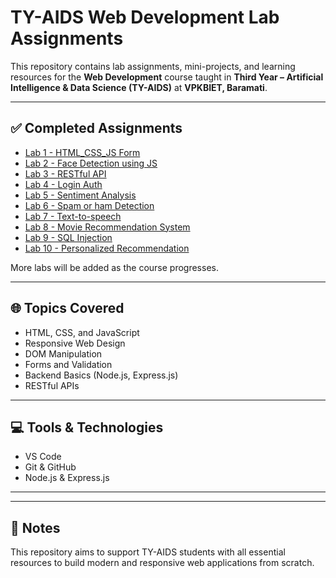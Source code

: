 # TY-AIDS Web Development Lab Assignments

This repository contains lab assignments, mini-projects, and learning resources for the **Web Development** course taught in **Third Year – Artificial Intelligence & Data Science (TY-AIDS)** at **VPKBIET, Baramati**.

---

## ✅ Completed Assignments

- [Lab 1 - HTML_CSS_JS Form](./Assignment_no_1.html)
- [Lab 2 - Face Detection using JS](./Assignment_no_2.html)
- [Lab 3 - RESTful API](./Assignment_no_3.zip)
- [Lab 4 - Login Auth](./Assignment_no_4.zip)
- [Lab 5 - Sentiment Analysis](./Assignment_no_5.html)
- [Lab 6 - Spam or ham Detection](./Assignment_no_6.html)
- [Lab 7 - Text-to-speech](./Assignment_no_7.html)
- [Lab 8 - Movie Recommendation System](./Assignment_no_8.html)
- [Lab 9 - SQL Injection](./Assignment_no_9.zip)
- [Lab 10 - Personalized Recommendation](./Assignment_no_10.html)

More labs will be added as the course progresses.

---

## 🌐 Topics Covered
- HTML, CSS, and JavaScript
- Responsive Web Design
- DOM Manipulation
- Forms and Validation
- Backend Basics (Node.js, Express.js)
- RESTful APIs
---

## 💻 Tools & Technologies
- VS Code
- Git & GitHub
- Node.js & Express.js

---

---

## 📘 Notes
This repository aims to support TY-AIDS students with all essential resources to build modern and responsive web applications from scratch.
